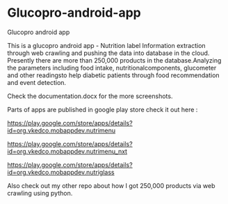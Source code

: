 # Glucopro-android-app
Glucopro android app

This is a glucopro android app - Nutrition label Information extraction through web crawling and pushing the data into database in the cloud. Presently there are more than 250,000 products in the database.Analyzing the parameters including food intake, nutritionalcomponents, 
glucometer and other readingsto help diabetic patients through food recommendation and event detection.

Check the documentation.docx for the more screenshots. 

Parts of apps are published in google play store check it out here :

https://play.google.com/store/apps/details?id=org.vkedco.mobappdev.nutrimenu

https://play.google.com/store/apps/details?id=org.vkedco.mobappdev.nutrimenu_nxt

https://play.google.com/store/apps/details?id=org.vkedco.mobappdev.nutriglass

Also check out my other repo about how I got 250,000 products via web crawling using python.
